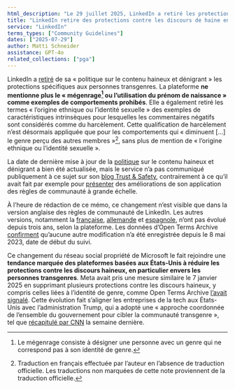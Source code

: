 ```yaml
---
html_description: "Le 29 juillet 2025, LinkedIn a retiré les protections envers les personnes transgenres de sa politique sur le contenu haineux et dénigrant."
title: "LinkedIn retire des protections contre les discours de haine envers les personnes transgenres"
service: "LinkedIn"
terms_types: ["Community Guidelines"]
dates: ["2025-07-29"]
author: Matti Schneider
assistance: GPT-4o
related_collections: ["pga"]
---
```


LinkedIn a [retiré](https://github.com/OpenTermsArchive/pga-versions/commit/537447facc3a1922e77cfc7fe90b0fc69414b613#diff-88386d527dff09b9311f1e66713dff8eebbf339a52952a1b2376eb198d34a60fL313) de sa « politique sur le contenu haineux et dénigrant » les protections spécifiques aux personnes transgenres. La plateforme **ne mentionne plus le « mégenrage[^misgendering] ou l’utilisation du prénom de naissance » comme exemples de comportements prohibés**. Elle a également retiré les termes « l’origine ethnique ou l’identité sexuelle » des exemples de caractéristiques intrinsèques pour lesquelles les commentaires négatifs sont considérés comme du harcèlement. Cette qualification de harcèlement n’est désormais appliquée que pour les comportements qui « diminuent […] le genre perçu des autres membres »[^traduction], sans plus de mention de « l’origine ethnique ou l’identité sexuelle ».

La date de dernière mise à jour de la [politique](https://www.linkedin.com/help/linkedin/answer/a1339812/?lang=fr-FR) sur le contenu haineux et dénigrant a bien été actualisée, mais le service n’a pas communiqué publiquement à ce sujet sur son [blog Trust & Safety](https://www.linkedin.com/blog/engineering/trust-and-safety), contrairement à ce qu’il avait fait par exemple pour [présenter](https://www.linkedin.com/blog/engineering/trust-and-safety/evolution-enforcing-our-professional-community-policies-at-scale) des améliorations de son application des règles de communauté à grande échelle.

À l’heure de rédaction de ce mémo, ce changement n’est visible que dans la version anglaise des règles de communauté de LinkedIn. Les autres versions, notamment la [française](https://www.linkedin.com/help/linkedin/answer/a1339812/?lang=fr-FR), [allemande](https://www.linkedin.com/help/linkedin/answer/a1339812/?lang=de-DE) et [espagnole](https://www.linkedin.com/help/linkedin/answer/a1339812/?lang=es-ES), n’ont pas évolué depuis trois ans, selon la plateforme. Les données d’Open Terms Archive [confirment](https://github.com/OpenTermsArchive/pga-versions/commits/main/LinkedIn/Community%20Guidelines.md) qu’aucune autre modification n’a été enregistrée depuis le 8 mai 2023, date de début du suivi.

Ce changement du réseau social propriété de Microsoft le fait rejoindre une **tendance marquée des plateformes basées aux États-Unis à réduire les protections contre les discours haineux, en particulier envers les personnes transgenres**. Meta avait pris une mesure similaire le 7 janvier 2025 en supprimant plusieurs protections contre les discours haineux, y compris celles liées à l’identité de genre, comme Open Terms Archive [l’avait signalé](https://opentermsarchive.org/fr/memos/meta-retire-des-protections-contre-les-discours-haineux/). Cette évolution fait s’aligner les entreprises de la tech aux États-Unis avec l’administration Trump, qui a adopté une « approche coordonnée de l’ensemble du gouvernement pour cibler la communauté transgenre », tel que [récapitulé par CNN](https://edition.cnn.com/2025/07/21/health/trans-community-trump-all-of-government) la semaine dernière.

[^misgendering]: Le mégenrage consiste à désigner une personne avec un genre qui ne correspond pas à son identité de genre.
[^traduction]: Traduction en français effectuée par l’auteur en l’absence de traduction officielle. Les traductions non marquées de cette note proviennent de la traduction officielle.
